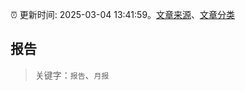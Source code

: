 :alarm_clock: 更新时间: 2025-03-04 13:41:59。[文章来源](/README.md)、[文章分类](/TAGS.md)

## 报告


> 关键字：`报告`、`月报`



